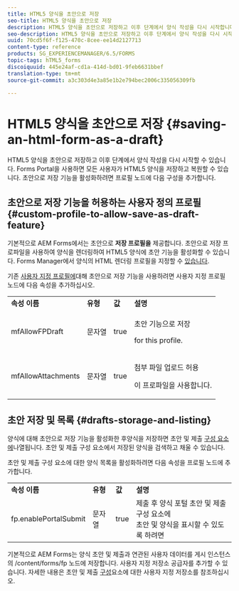 ```yaml
---
title: HTML5 양식을 초안으로 저장
seo-title: HTML5 양식을 초안으로 저장
description: HTML5 양식을 초안으로 저장하고 이후 단계에서 양식 작성을 다시 시작합니다.
seo-description: HTML5 양식을 초안으로 저장하고 이후 단계에서 양식 작성을 다시 시작합니다.
uuid: 70cd5f6f-f125-470c-8cee-ee14d2127713
content-type: reference
products: SG_EXPERIENCEMANAGER/6.5/FORMS
topic-tags: hTML5_forms
discoiquuid: 445e24af-cd1a-414d-bd01-9feb6631bbef
translation-type: tm+mt
source-git-commit: a3c303d4e3a85e1b2e794bec2006c335056309fb

---
```



# HTML5 양식을 초안으로 저장 {#saving-an-html-form-as-a-draft}

HTML5 양식을 초안으로 저장하고 이후 단계에서 양식 작성을 다시 시작할 수 있습니다. Forms Portal을 사용하면 모든 사용자가 HTML5 양식을 저장하고 복원할 수 있습니다. 초안으로 저장 기능을 활성화하려면 프로필 노드에 다음 구성을 추가합니다.

## 초안으로 저장 기능을 허용하는 사용자 정의 프로필 {#custom-profile-to-allow-save-as-draft-feature}

기본적으로 AEM Forms에서는 초안으로 **저장 프로필을** 제공합니다. 초안으로 저장 프로파일을 사용하여 양식을 렌더링하여 HTML5 양식에 초안 기능을 활성화할 수 있습니다. Forms Manager에서 양식의 HTML 렌더링 프로필을 지정할 수 [있습니다](/help/forms/using/introduction-managing-forms.md).

기존 [사용자 지정 프로필에](/help/forms/using/custom-profile.md)대해 초안으로 저장 기능을 사용하려면 사용자 지정 프로필 노드에 다음 속성을 추가하십시오.

<table>
 <tbody>
  <tr>
   <td><strong>속성 이름</strong></td>
   <td><strong>유형</strong></td>
   <td><strong>값</strong></td>
   <td><strong>설명</strong></td>
  </tr>
  <tr>
   <td>mfAllowFPDraft</td>
   <td>문자열</td>
   <td>true</td>
   <td><p>초안 기능으로 저장</p> <p>for this profile.</p> </td>
  </tr>
  <tr>
   <td>mfAllowAttachments</td>
   <td>문자열</td>
   <td>true</td>
   <td><p>첨부 파일 업로드 허용</p> <p>이 프로파일을 사용합니다.</p> </td>
  </tr>
 </tbody>
</table>

## 초안 저장 및 목록 {#drafts-storage-and-listing}

양식에 대해 초안으로 저장 기능을 활성화한 후양식을 저장하면 초안 및 제출 [구성 요소에](/help/forms/using/draft-submission-component.md)나열됩니다. 초안 및 제출 구성 요소에서 저장된 양식을 검색하고 채울 수 있습니다.

초안 및 제출 구성 요소에 대한 양식 목록을 활성화하려면 다음 속성을 프로필 노드에 추가합니다.

<table>
 <tbody>
  <tr>
   <td><strong>속성 이름</strong></td>
   <td><strong>유형</strong></td>
   <td><strong>값</strong></td>
   <td><strong>설명</strong></td>
  </tr>
  <tr>
   <td>fp.enablePortalSubmit</td>
   <td>문자열</td>
   <td>true</td>
   <td>제출 후 양식 포털 초안 및 제출 구성 요소에<br /> 초안 및 양식을 표시할 수 있도록 하려면</td>
  </tr>
 </tbody>
</table>

기본적으로 AEM Forms는 양식 초안 및 제출과 연관된 사용자 데이터를 게시 인스턴스의 /content/forms/fp 노드에 저장합니다. 사용자 지정 저장소 공급자를 추가할 수 있습니다. 자세한 내용은 초안 및 제출 [구성](/help/forms/using/adding-custom-storage-provider-forms.md)요소에 대한 사용자 지정 저장소를 참조하십시오.
